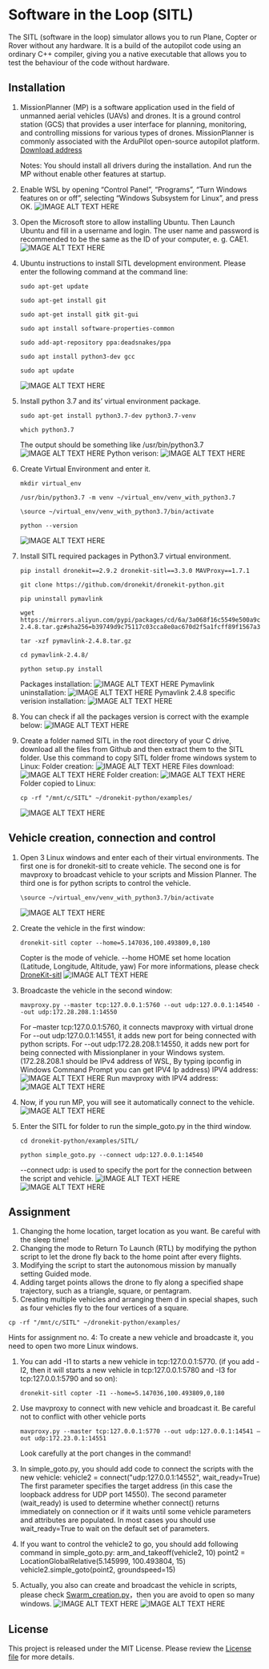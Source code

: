 # Software in the Loop (SITL)

The SITL (software in the loop) simulator allows you to run Plane, Copter or Rover without any hardware. It is a build of the autopilot code using an ordinary C++ compiler, giving you a native executable that allows you to test the behaviour of the code without hardware.

## Installation
1. MissionPlanner (MP) is a software application used in the field of unmanned aerial vehicles (UAVs) and drones. It is a ground control station (GCS) that provides a user interface for planning, monitoring, and controlling missions for various types of drones. MissionPlanner is commonly associated with the ArduPilot open-source autopilot platform. [Download address](https://ardupilot.org/planner/docs/mission-planner-installation.html)

   Notes: You should install all drivers during the installation. And run the MP without enable other features at startup.

2.  Enable WSL by opening “Control Panel”, “Programs”, “Turn Windows features on or off”, selecting “Windows Subsystem for Linux”, and press OK.
       ![IMAGE ALT TEXT HERE](Image/WSL_enable.jpg)  
4.  Open the Microsoft store to allow installing Ubuntu. Then Launch Ubuntu and fill in a username and login. The user name and password is recommended to be the same as the ID of your computer, e. g. CAE1.
      ![IMAGE ALT TEXT HERE](Image/Ubuntu_installation.jpg)

5. Ubuntu instructions to install SITL development environment. Please enter the following command at the command line:
   ```
   sudo apt-get update
   ```
   ```
   sudo apt-get install git
   ```
   ```
   sudo apt-get install gitk git-gui
   ```
   ```
   sudo apt install software-properties-common
   ```
   ```
   sudo add-apt-repository ppa:deadsnakes/ppa
   ```
   ```
   sudo apt install python3-dev gcc
   ```
   ```
   sudo apt update
   ```
   ![IMAGE ALT TEXT HERE](Image/sudo_apt_update.jpg)

6. Install python 3.7 and its’ virtual environment package.
   ```
   sudo apt-get install python3.7-dev python3.7-venv
   ```
   ```
   which python3.7 
   ```
   The output should be something like /usr/bin/python3.7
   ![IMAGE ALT TEXT HERE](Image/python_installation1.jpg)
   Python verison:
   ![IMAGE ALT TEXT HERE](Image/python_installation2.jpg)

7. Create Virtual Environment and enter it.
   ```
   mkdir virtual_env 
   ```   
   ```
   /usr/bin/python3.7 -m venv ~/virtual_env/venv_with_python3.7 
   ```
   ```
   \source ~/virtual_env/venv_with_python3.7/bin/activate 
   ```
   ```
   python --version 
   ```
   ![IMAGE ALT TEXT HERE](Image/Virtual_enviroment_creation.jpg)

8. Install SITL required packages in Python3.7 virtual environment.
   ```
   pip install dronekit==2.9.2 dronekit-sitl==3.3.0 MAVProxy==1.7.1 
   ```
   ```
   git clone https://github.com/dronekit/dronekit-python.git
   ```
   ```
   pip uninstall pymavlink 
   ```
   ```
   wget https://mirrors.aliyun.com/pypi/packages/cd/6a/3a068f16c5549e500a9cdeae738b5a92214174446e5a5ad9d1f6bd51a98b/pymavlink-2.4.8.tar.gz#sha256=b39749d9c75117c03cca8e0ac670d2f5a1fcff89f1567a398b29d0f198c95fb6 
   ```
   ```
   tar -xzf pymavlink-2.4.8.tar.gz 
   ```
   ```
   cd pymavlink-2.4.8/ 
   ```
   ```
   python setup.py install 
   ```
   Packages installation:
   ![IMAGE ALT TEXT HERE](Image/Tool_packages_installation.jpg)
   Pymavlink uninstallation:
   ![IMAGE ALT TEXT HERE](Image/Tool_packages_installation2.jpg)
   Pymavlink 2.4.8 specific verision installation:
   ![IMAGE ALT TEXT HERE](Image/Tool_packages_installation3.jpg)

9. You can check if all the packages version is correct with the example below:
   ![IMAGE ALT TEXT HERE](Image/PIP_LIST.jpg)

10. Create a folder named SITL in the root directory of your C drive, download all the files from Github and then extract them to the SITL folder. Use this command to copy SITL folder frome windows system to Linux:
       Folder creation:
       ![IMAGE ALT TEXT HERE](Image/SITL_folder.jpg)
       Files download:
       ![IMAGE ALT TEXT HERE](Image/files_download.jpg)
       Folder creation:
       ![IMAGE ALT TEXT HERE](Image/SITL_folder.jpg)
       Folder copied to Linux:
       ```
      cp -rf "/mnt/c/SITL" ~/dronekit-python/examples/
       ```
       ![IMAGE ALT TEXT HERE](Image/file_copy.jpg)
## Vehicle creation, connection and control
1. Open 3 Linux windows and enter each of their virtual environments. The first one is for dronekit-sitl to create vehicle. The second one is for mavproxy to broadcast vehicle to your scripts and Mission Planner. The third one is for python scripts to control the vehicle.
   ```
   \source ~/virtual_env/venv_with_python3.7/bin/activate
   ```   
   ![IMAGE ALT TEXT HERE](Image/3windows.jpg)

3. Create the vehicle in the first window:
   ```
   dronekit-sitl copter --home=5.147036,100.493809,0,180
   ```
   Copter is the mode of vehicle. --home HOME set home location (Latitude, Longitude, Altitude, yaw)
   For more informations, please check [DroneKit-sitl](https://github.com/dronekit/dronekit-sitl) 
   ![IMAGE ALT TEXT HERE](Image/Dronekit_sitl.jpg)
   
5. Broadcaste the vehicle in the second window:
   ```
   mavproxy.py --master tcp:127.0.0.1:5760 --out udp:127.0.0.1:14540 --out udp:172.28.208.1:14550
   ```
   For –master tcp:127.0.0.1:5760, it connects mavproxy with virtual drone 
   For --out udp:127.0.0.1:14551, it adds new port for being connected with python scripts.
   For --out udp:172.28.208.1:14550, it adds new port for being connected with Missionplaner in your Windows system. (172.28.208.1 should be IPv4 address of WSL, By typing ipconfig in Windows Command Prompt you can get IPV4 Ip address)
   IPV4 address:
   ![IMAGE ALT TEXT HERE](Image/Ipconfig.jpg)
   Run mavproxy with IPV4 address:
   ![IMAGE ALT TEXT HERE](Image/MAVProxy.jpg)

7. Now, if you run MP, you will see it automatically connect to the vehicle.
   ![IMAGE ALT TEXT HERE](Image/MP_connection.jpg)
   
8. Enter the SITL for folder to run the simple_goto.py in the third window.
   ```
   cd dronekit-python/examples/SITL/
   ```
   ```
   python simple_goto.py --connect udp:127.0.0.1:14540
   ```
   --connect udp: is used to specify the port for the connection between the script and vehicle.
   ![IMAGE ALT TEXT HERE](Image/Simple_goto_commandline.jpg)
   ![IMAGE ALT TEXT HERE](Image/vehicle_fly.jpg)

## Assignment

1. Changing the home location, target location as you want. Be careful with the sleep time!
2. Changing the mode to Return To Launch (RTL) by  modifying the python script to let the drone fly back to the home point after every flights.
3. Modifying the script to start the autonomous mission by manually setting Guided mode.
4. Adding target points allows the drone to fly along a specified shape trajectory, such as a triangle, square, or pentagram.
5. Creating multiple vehicles and arranging them d in special shapes, such as four vehicles fly to the four vertices of a square.
```
cp -rf "/mnt/c/SITL" ~/dronekit-python/examples/
```
Hints for assignment no. 4:
To create a new vehicle and broadcaste it, you need to open two more Linux windows.

1. You can add -I1 to starts a new vehicle in tcp:127.0.0.1:5770. (if you add -I2, then it will starts a new vehicle in tcp:127.0.0.1:5780 and -I3 for tcp:127.0.0.1:5790 and so on):
   ```
   dronekit-sitl copter -I1 --home=5.147036,100.493809,0,180
   ```
   
2. Use mavproxy to connect with new vehicle and broadcast it. Be careful not to conflict with other vehicle ports  
   ```
   mavproxy.py --master tcp:127.0.0.1:5770 --out udp:127.0.0.1:14541 –out udp:172.23.0.1:14551
   ```
   Look carefully at the port changes in the command!
   
3. In simple_goto.py, you should add code to connect the scripts with the new vehicle:
   vehicle2 = connect("udp:127.0.0.1:14552", wait_ready=True)
   The first parameter specifies the target address (in this case the loopback address for UDP port 14550).
   The second parameter (wait_ready) is used to determine whether connect() returns immediately on connection or if it waits until some vehicle parameters and attributes are populated. In most cases you should use wait_ready=True to wait on the default set of parameters.
   
4. If you want to control the vehicle2 to go, you should add following command in simple_goto.py:
   arm_and_takeoff(vehicle2, 10)
   point2 = LocationGlobalRelative(5.145999, 100.493804, 15)
   vehicle2.simple_goto(point2, groundspeed=15)

5. Actually, you also can create and broadcast the vehicle in scripts, please check [Swarm_creation.py](Swarm_creation.py)，then you are avoid to open so many windows.
![IMAGE ALT TEXT HERE](Image/Simple_goto_two_connection.jpg)
![IMAGE ALT TEXT HERE](Image/Simple_goto_two_moving.jpg)


## License
This project is released under the MIT License. Please review the [License file](LICENSE1.txt) for more details.
